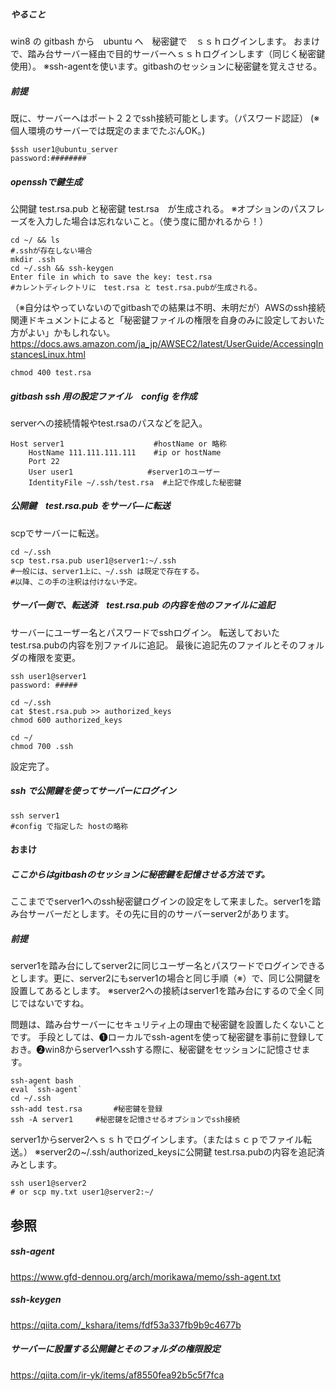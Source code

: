 
##### やること
win8 の gitbash から　ubuntu へ　秘密鍵で　ｓｓｈログインします。
おまけで、踏み台サーバー経由で目的サーバーへｓｓｈログインします（同じく秘密鍵使用）。
※ssh-agentを使います。gitbashのセッションに秘密鍵を覚えさせる。
##### 前提
既に、サーバーへはポート２２でssh接続可能とします。（パスワード認証）
(※個人環境のサーバーでは既定のままでたぶんOK。)

```bash:win8
$ssh user1@ubuntu_server
password:########
```

##### opensshで鍵生成
公開鍵 test.rsa.pub と秘密鍵 test.rsa　が生成される。
※オプションのパスフレーズを入力した場合は忘れないこと。（使う度に聞かれるから！）

```bash:win8
cd ~/ && ls
#.sshが存在しない場合
mkdir .ssh
cd ~/.ssh && ssh-keygen
Enter file in which to save the key: test.rsa
#カレントディレクトリに　test.rsa と test.rsa.pubが生成される。
```

（※自分はやっていないのでgitbashでの結果は不明、未明だが）AWSのssh接続関連ドキュメントによると「秘密鍵ファイルの権限を自身のみに設定しておいた方がよい」かもしれない。
https://docs.aws.amazon.com/ja_jp/AWSEC2/latest/UserGuide/AccessingInstancesLinux.html

```bash:win8
chmod 400 test.rsa
```

##### gitbash ssh 用の設定ファイル　config を作成
serverへの接続情報やtest.rsaのパスなどを記入。

```yml:config
Host server1                    #hostName or 略称
    HostName 111.111.111.111    #ip or hostName
    Port 22
    User user1　　　　　　　　　　#server1のユーザー
    IdentityFile ~/.ssh/test.rsa  #上記で作成した秘密鍵              
```
##### 公開鍵　test.rsa.pub をサーバ―に転送
scpでサーバーに転送。

```bash:win8
cd ~/.ssh
scp test.rsa.pub user1@server1:~/.ssh
#一般には、server1上に、~/.ssh は既定で存在する。
#以降、この手の注釈は付けない予定。
```
##### サーバー側で、転送済　test.rsa.pub の内容を他のファイルに追記
サーバーにユーザー名とパスワードでsshログイン。
転送しておいたtest.rsa.pubの内容を別ファイルに追記。
最後に追記先のファイルとそのフォルダの権限を変更。

```bash:win8
ssh user1@server1
password: #####
```

```bash:server1
cd ~/.ssh
cat $test.rsa.pub >> authorized_keys
chmod 600 authorized_keys

cd ~/
chmod 700 .ssh
```
設定完了。

##### ssh で公開鍵を使ってサーバーにログイン
```bash:win8
ssh server1
#config で指定した hostの略称
```

#### おまけ
##### ここからはgitbashのセッションに秘密鍵を記憶させる方法です。
ここまででserver1へのssh秘密鍵ログインの設定をして来ました。server1を踏み台サーバーだとします。その先に目的のサーバーserver2があります。
##### 前提
server1を踏み台にしてserver2に同じユーザー名とパスワードでログインできるとします。更に、server2にもserver1の場合と同じ手順（※）で、同じ公開鍵を設置してあるとします。
※server2への接続はserver1を踏み台にするので全く同じではないですね。

問題は、踏み台サーバーにセキュリティ上の理由で秘密鍵を設置したくないことです。
手段としては、❶ローカルでssh-agentを使って秘密鍵を事前に登録しておき。❷win8からserver1へsshする際に、秘密鍵をセッションに記憶させます。

```bash:win8
ssh-agent bash
eval `ssh-agent`
cd ~/.ssh
ssh-add test.rsa       #秘密鍵を登録
ssh -A server1     #秘密鍵を記憶させるオプションでssh接続
```

server1からserver2へｓｓｈでログインします。（またはｓｃｐでファイル転送。）
※server2の~/.ssh/authorized_keysに公開鍵 test.rsa.pubの内容を追記済みとします。

```bash:server1
ssh user1@server2
# or scp my.txt user1@server2:~/
```



## 参照
##### ssh-agent
https://www.gfd-dennou.org/arch/morikawa/memo/ssh-agent.txt
##### ssh-keygen
https://qiita.com/_kshara/items/fdf53a337fb9b9c4677b
##### サーバーに設置する公開鍵とそのフォルダの権限設定
https://qiita.com/ir-yk/items/af8550fea92b5c5f7fca
